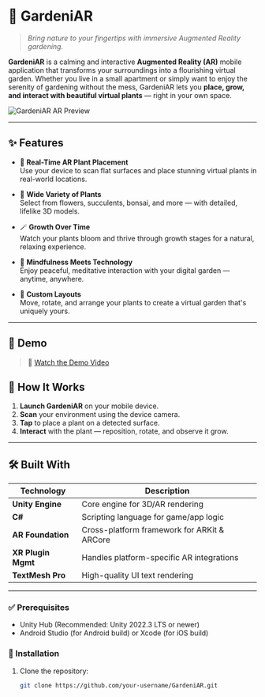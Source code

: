 # 🌿 GardeniAR

> *Bring nature to your fingertips with immersive Augmented Reality gardening.*

**GardeniAR** is a calming and interactive **Augmented Reality (AR)** mobile application that transforms your surroundings into a flourishing virtual garden. Whether you live in a small apartment or simply want to enjoy the serenity of gardening without the mess, GardeniAR lets you **place, grow, and interact with beautiful virtual plants** — right in your own space.

![GardeniAR AR Preview](assets/gardeniar-preview.gif) <!-- Add an actual GIF or video link -->

---

## ✨ Features

- 🌱 **Real-Time AR Plant Placement**  
  Use your device to scan flat surfaces and place stunning virtual plants in real-world locations.

- 🌸 **Wide Variety of Plants**  
  Select from flowers, succulents, bonsai, and more — with detailed, lifelike 3D models.

- 🪄 **Growth Over Time**  
  Watch your plants bloom and thrive through growth stages for a natural, relaxing experience.

- 🧘 **Mindfulness Meets Technology**  
  Enjoy peaceful, meditative interaction with your digital garden — anytime, anywhere.

- 📐 **Custom Layouts**  
  Move, rotate, and arrange your plants to create a virtual garden that's uniquely yours.

---

## 🎥 Demo

> 🔗 [Watch the Demo Video](https://your-demo-link.com)  



## 📲 How It Works

1. **Launch GardeniAR** on your mobile device.
2. **Scan** your environment using the device camera.
3. **Tap** to place a plant on a detected surface.
4. **Interact** with the plant — reposition, rotate, and observe it grow.

---

## 🛠 Built With

| Technology         | Description                                     |
|--------------------|-------------------------------------------------|
| **Unity Engine**   | Core engine for 3D/AR rendering                 |
| **C#**             | Scripting language for game/app logic          |
| **AR Foundation**  | Cross-platform framework for ARKit & ARCore    |
| **XR Plugin Mgmt** | Handles platform-specific AR integrations      |
| **TextMesh Pro**   | High-quality UI text rendering                 |

---

### ✅ Prerequisites
- Unity Hub (Recommended: Unity 2022.3 LTS or newer)
- Android Studio (for Android build) or Xcode (for iOS build)

### 🔧 Installation
1. Clone the repository:
   ```bash
   git clone https://github.com/your-username/GardeniAR.git
